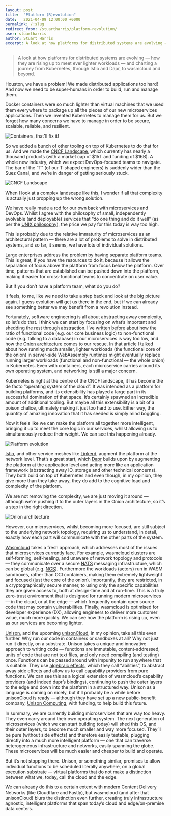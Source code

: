 ```yaml
---
layout: post
title:  "Platform (R)evolution"
date:   2021-04-09 12:00:00 +0000
permalink: /:slug
redirect_from: /stuartharris/platform-revolution/
user: stuartharris
author: Stuart Harris
excerpt: A look at how platforms for distributed systems are evolving — how they are rising up to meet ever lighter workloads — and charting a journey from Kubernetes, through Istio and Dapr, to wasmcloud and beyond.
---
```


> A look at how platforms for distributed systems are evolving — how they are rising up to meet ever lighter workloads — and charting a journey from Kubernetes, through Istio and Dapr, to wasmcloud and beyond.

Houston, we have a problem! We made distributed applications too hard! And now we need to be super-humans in order to build, run and manage them.

Docker containers were so much lighter than virtual machines that we used them everywhere to package up all the pieces of our new microservices applications. Then we invented Kubernetes to manage them for us. But we forgot how many concerns we have to manage in order to be secure, scalable, reliable, and resilient.

![Containers, that'll fix it!](/assets/stuartharris/containers.jpeg)

So we added a bunch of other tooling on top of Kubernetes to do that for us. And we made the [CNCF Landscape][cncf-landscape], which currently has nearly a thousand products (with a market cap of $15T and funding of $16B). A whole new industry, which we expect DevOps-focused teams to navigate. The bar of the “T” (of our T-shaped engineers) is suddenly wider than the Suez Canal, and we’re in danger of getting seriously stuck.

![CNCF Landscape](/assets/stuartharris/cncf.png)

When I look at a complex landscape like this, I wonder if all that complexity is actually just propping up the wrong solution.

We have really made a rod for our own back with microservices and DevOps. Whilst I agree with the philosophy of small, independently evolvable (and deployable) services that “do one thing and do it well” (as per the [UNIX philosophy][unix-philosophy]), the price we pay for this today is way too high.

This is probably due to the relative immaturity of microservices as an architectural pattern — there are a lot of problems to solve in distributed systems, and so far, it seems, we have lots of individual solutions.

Large enterprises address the problem by having separate platform teams. This is great, if you have the resources to do it, because it allows the separation of focus above the platform from focus below the platform. Over time, patterns that are established can be pushed down into the platform, making it easier for cross-functional teams to concentrate on user value.

But if you don’t have a platform team, what do you do?

It feels, to me, like we need to take a step back and look at the big picture again. I guess evolution will get us there in the end, but if we can already see something better we may benefit from a revolution instead.

Fortunately, software engineering is all about abstracting away complexity, so let’s do that. I think we can start by focusing on what’s important and shedding the rest through abstraction. I’ve [written before][whats-next-after-k8s] about how the ratio of functional code (e.g. our core business logic) to non-functional code (e.g. talking to a database) in our microservices is way too low, and how the [Onion architecture][onion-architecture] comes to our rescue. In that article I talked about how running much smaller, lighter workloads (the functional core of the onion) in server-side WebAssembly runtimes might eventually replace running larger workloads (functional and non-functional — the whole onion) in Kubernetes. Even with containers, each microservice carries around its own operating system, and networking is still a major concern.

Kubernetes is right at the centre of the CNCF landscape, it has become the de facto “operating system of the cloud”. It was intended as a platform for building platforms, and its extensibility has played a large part in its successful domination of that space. It’s certainly spawned an incredible amount of additional tooling. But maybe all this extensibility is a bit of a poison chalice, ultimately making it just too hard to use. Either way, the quantity of amazing innovation that it has seeded is simply mind boggling.

Now it feels like we can make the platform all together more intelligent, bringing it up to meet the core logic in our services, whilst allowing us to simultaneously reduce their weight. We can see this happening already.

![Platform evolution](/assets/stuartharris/platform.svg)

[Istio][istio], and other service meshes like [Linkerd][linkerd], augment the platform at the network level. That’s a great start, which [Dapr][dapr] builds upon by augmenting the platform at the application level and acting more like an application framework (abstracting away IO, storage and other technical concerns). They both build on top of Kubernetes and even though, in my opinion, they give more than they take away, they do add to the cognitive load and complexity of the platform.

We are not removing the complexity, we are just moving it around — although we’re pushing it to the outer layers in the Onion architecture, so it’s a step in the right direction.

![Onion architecture](/assets/stuartharris/onion.svg)

However, our microservices, whilst becoming more focused, are still subject to the underlying network topology, requiring us to understand, in detail, exactly how each part will communicate with the other parts of the system.

[Wasmcloud][wasmcloud] takes a fresh approach, which addresses most of the issues that microservices currently face. For example, wasmcloud clusters are self-forming, self-healing, and unaware of network topology and protocols — they communicate over a secure [NATS][nats] messaging infrastructure, which can be global (e.g. [NGS][ngs]). Furthermore the workloads (actors) run in WASM sandboxes, rather than OCI containers, making them extremely lightweight and focused (just the core of the onion). Importantly, they are restricted, in a cryptographically secure manner, to using only the specific capabilities they are given access to, both at design-time and at run-time. This is a truly zero-trust environment that is designed for running modern microservices — in the cloud, or at the edge — which frequently contain open source code that may contain vulnerabilities. Finally, wasmcloud is optimised for developer experience (DX), allowing engineers to deliver more customer value, much more quickly. We can see how the platform is rising up, even as our services are becoming lighter.

[Unison][unison], and the upcoming [unisonCloud][unison-cloud], in my opinion, take all this even further. Why run our code in containers or sandboxes at all? Why not just run it directly, on a substrate. Unison takes a unique and innovative approach to writing code — functions are immutable, content-addressed, units of code that are not text files, and only need compiling (and testing) once. Functions can be passed around with impunity to run anywhere that is suitable. They use [algebraic effects][algebraic-effects], which they call “abilities”, to abstract away side effects and allow us to call capability providers from pure functions. We can see this as a logical extension of wasmcloud’s capability providers (and indeed dapr’s bindings), continuing to push the outer layers to the edge and down into the platform in a structured way. Unison as a language is coming on nicely, but it'll probably be a while before unisonCloud is ready — although they have set up a new public-benefit company, [Unison Computing][unison-computing], with funding, to help build this future.

In summary, we are currently building microservices that are way too heavy. They even carry around their own operating system. The next generation of microservices (which we can start building today) will shed this OS, and their outer layers, to become much smaller and way more focused. They’ll be pure (without side effects) and therefore easily testable, plugging directly into a much more intelligent platform — one that can traverse heterogeneous infrastructure and networks, easily spanning the globe. These microservices will be much easier and cheaper to build and operate.

But it’s not stopping there. Unison, or something similar, promises to allow individual functions to be scheduled literally anywhere, on a global execution substrate — virtual platforms that do not make a distinction between what we, today, call the cloud and the edge.

We can already do this to a certain extent with modern Content Delivery Networks (like Cloudflare and Fastly), but wasmcloud (and after that unisonCloud) blurs the distinction even further, creating truly infrastructure agnostic, intelligent platforms that span today’s cloud and edge/on-premise data centers.

[algebraic-effects]: https://overreacted.io/algebraic-effects-for-the-rest-of-us/
[cncf-landscape]: https://landscape.cncf.io
[dapr]: https://dapr.io/
[istio]: https://istio.io/
[kubernetes]: https://kubernetes.io
[linkerd]: https://linkerd.io/
[nats]: https://nats.io/
[ngs]: https://synadia.com/ngs
[onion-architecture]: https://jeffreypalermo.com/2008/07/the-onion-architecture-part-1/
[unison-cloud]: https://prelaunch.unison.cloud/
[unison-computing]: https://www.unisonweb.org/2020/03/30/benefit-corp-report/
[unison]: https://www.unisonweb.org/
[unix-philosophy]: https://en.wikipedia.org/wiki/Unix_philosophy
[wasmcloud]: https://wascc.dev/
[webassembly]: https://webassembly.org/
[whats-next-after-k8s]: https://awesome.red-badger.com/stuartharris/wasmcloud/
